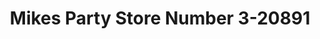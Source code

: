 ---
f_zip-code: 48124
f_state-code: MI
title: Mikes Party Store Number 3-20891
f_phone: 313-277-3258
f_city-only: Dearborn
f_address: 24623 Michigan Ave Dearborn
f_location-unique-id: '20891'
slug: mikes-party-store-number-3-20891
updated-on: '2024-05-30T13:46:58.046Z'
created-on: '2024-05-30T13:36:59.803Z'
published-on: '2024-05-30T13:54:32.469Z'
f_city-state: cms/city/dearborn-mi.md
f_company: cms/company/mikes-party-store-number-3.md
f_state: cms/state/michigan.md
layout: '[payday-loan].html'
tags: payday-loan
---